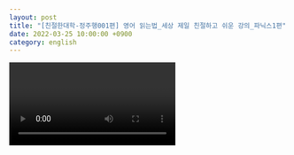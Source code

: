 ```yaml
---
layout: post
title: "[친절한대학-정주행001편] 영어 읽는법_세상 제일 친절하고 쉬운 강의_파닉스1편"
date: 2022-03-25 10:00:00 +0900
category: english
---
```


<div class="video-container">
    <video id="player" class="video-js vjs-default-skin vjs-big-play-centered" data-json="/public/json/정주행001편. 영어 읽는법_세상 제일 친절하고 쉬운 강의_파닉스1편.json"></video>
</div>
